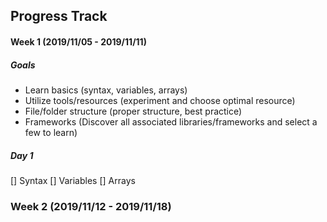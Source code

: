 ## Progress Track 

#### Week 1 (2019/11/05 - 2019/11/11)
##### Goals
  * Learn basics (syntax, variables, arrays)
  * Utilize tools/resources (experiment and choose optimal resource)
  * File/folder structure (proper structure, best practice)
  * Frameworks (Discover all associated libraries/frameworks and select a few to learn)

##### Day 1
  [] Syntax
  [] Variables
  [] Arrays

### Week 2 (2019/11/12 - 2019/11/18)
  
